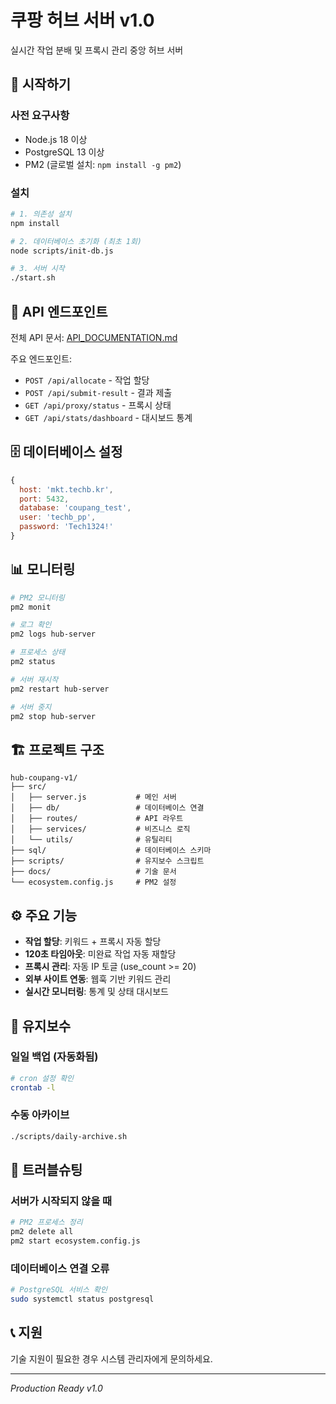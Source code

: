 # 쿠팡 허브 서버 v1.0

실시간 작업 분배 및 프록시 관리 중앙 허브 서버

## 🚀 시작하기

### 사전 요구사항
- Node.js 18 이상
- PostgreSQL 13 이상
- PM2 (글로벌 설치: `npm install -g pm2`)

### 설치

```bash
# 1. 의존성 설치
npm install

# 2. 데이터베이스 초기화 (최초 1회)
node scripts/init-db.js

# 3. 서버 시작
./start.sh
```

## 📡 API 엔드포인트

전체 API 문서: [API_DOCUMENTATION.md](API_DOCUMENTATION.md)

주요 엔드포인트:
- `POST /api/allocate` - 작업 할당
- `POST /api/submit-result` - 결과 제출
- `GET /api/proxy/status` - 프록시 상태
- `GET /api/stats/dashboard` - 대시보드 통계

## 🗄️ 데이터베이스 설정

```javascript
{
  host: 'mkt.techb.kr',
  port: 5432,
  database: 'coupang_test',
  user: 'techb_pp',
  password: 'Tech1324!'
}
```

## 📊 모니터링

```bash
# PM2 모니터링
pm2 monit

# 로그 확인
pm2 logs hub-server

# 프로세스 상태
pm2 status

# 서버 재시작
pm2 restart hub-server

# 서버 중지
pm2 stop hub-server
```

## 🏗️ 프로젝트 구조

```
hub-coupang-v1/
├── src/
│   ├── server.js           # 메인 서버
│   ├── db/                 # 데이터베이스 연결
│   ├── routes/             # API 라우트
│   ├── services/           # 비즈니스 로직
│   └── utils/              # 유틸리티
├── sql/                    # 데이터베이스 스키마
├── scripts/                # 유지보수 스크립트
├── docs/                   # 기술 문서
└── ecosystem.config.js     # PM2 설정
```

## ⚙️ 주요 기능

- **작업 할당**: 키워드 + 프록시 자동 할당
- **120초 타임아웃**: 미완료 작업 자동 재할당
- **프록시 관리**: 자동 IP 토글 (use_count >= 20)
- **외부 사이트 연동**: 웹훅 기반 키워드 관리
- **실시간 모니터링**: 통계 및 상태 대시보드

## 📝 유지보수

### 일일 백업 (자동화됨)
```bash
# cron 설정 확인
crontab -l
```

### 수동 아카이브
```bash
./scripts/daily-archive.sh
```

## 🔧 트러블슈팅

### 서버가 시작되지 않을 때
```bash
# PM2 프로세스 정리
pm2 delete all
pm2 start ecosystem.config.js
```

### 데이터베이스 연결 오류
```bash
# PostgreSQL 서비스 확인
sudo systemctl status postgresql
```

## 📞 지원

기술 지원이 필요한 경우 시스템 관리자에게 문의하세요.

---
*Production Ready v1.0*